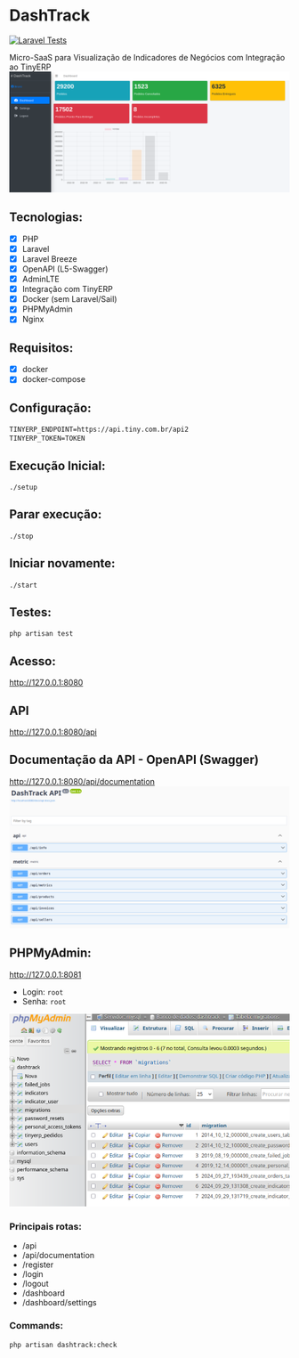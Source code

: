 # DashTrack

[![Laravel Tests](https://github.com/devbrunocorrea/dashtrack/actions/workflows/laravel-tests.yaml/badge.svg?branch=main)](https://github.com/devbrunocorrea/dashtrack/actions/workflows/laravel-tests.yaml)

Micro-SaaS para Visualização de Indicadores de Negócios com Integração ao TinyERP
<img src="resources/docs/app.png" />

## Tecnologias:
- [x] PHP
- [x] Laravel
- [x] Laravel Breeze
- [x] OpenAPI (L5-Swagger)
- [x] AdminLTE
- [x] Integração com TinyERP 
- [x] Docker (sem Laravel/Sail)
- [x] PHPMyAdmin 
- [x] Nginx

## Requisitos:
- [x] docker
- [x] docker-compose

## Configuração:
```
TINYERP_ENDPOINT=https://api.tiny.com.br/api2
TINYERP_TOKEN=TOKEN
```

## Execução Inicial:
```
./setup
```

## Parar execução:
```
./stop
```

## Iniciar novamente:
```
./start
```

## Testes:
```
php artisan test
```

## Acesso:
http://127.0.0.1:8080

## API
http://127.0.0.1:8080/api

## Documentação da API - OpenAPI (Swagger)
http://127.0.0.1:8080/api/documentation
<img src="resources/docs/docs_api.png"/>

## PHPMyAdmin:
http://127.0.0.1:8081
* Login: `root`
* Senha: `root`

<img src="resources/docs/docs_phpmyadmin.png"/>

### Principais rotas:
- /api
- /api/documentation
- /register
- /login
- /logout
- /dashboard
- /dashboard/settings

### Commands:
```bash
php artisan dashtrack:check
```
